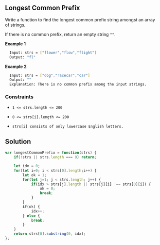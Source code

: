 
## Longest Common Prefix

Write a function to find the longest common prefix string amongst an array of strings.

If there is no common prefix, return an empty string ```""```.




**Example 1**
```bash
  Input: strs = ["flower","flow","flight"]
  Output: "fl"
```
**Example 2**
```bash
  Input: strs = ["dog","racecar","car"]
  Output: ""
  Explanation: There is no common prefix among the input strings.
```

    
### Constraints

- ```1 <= strs.length <= 200```

- ```0 <= strs[i].length <= 200```

- ```strs[i] consists of only lowercase English letters.```

## Solution

```javascript
var longestCommonPrefix = function(strs) {
    if(!strs || strs.length === 0) return;

    let idx = 0;
    for(let i=0; i < strs[0].length;i++) {
        let ok = 1;
        for(let j=1; j < strs.length; j++) {
            if(idx > strs[j].length || strs[j][i] !== strs[0][i]) {
                ok = 0;
                break;
            }
        }
        if(ok) {
            idx++;
        } else {
            break;
        }
    }
    return strs[0].substring(0, idx);
};
```
